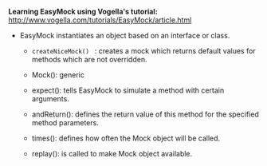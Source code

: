 **Learning EasyMock using Vogella's tutorial:**
http://www.vogella.com/tutorials/EasyMock/article.html

* EasyMock instantiates an object based on an interface or class.

	* ```createNiceMock() ``` : creates a mock which returns default values for methods which are not overridden.

	* Mock(): generic

	* expect(): tells EasyMock to simulate a method with certain arguments. 

	* andReturn(): defines the return value of this method for the specified method parameters. 

	* times(): defines how often the Mock object will be called. 

	* replay(): is called to make Mock object available. 
